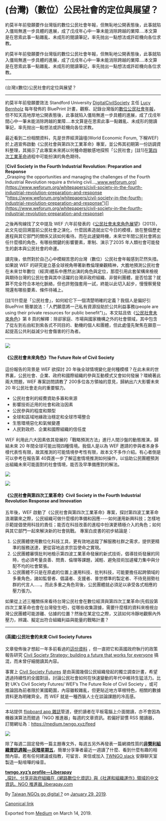 (台灣)（數位）公民社會的定位與展望？
===================

約莫半年前發願要作台灣版的數位公民社會年報，但無恥地公開表態後，此事就陷入僵局無進一步具體的進展，成了戊戌年心中一筆未能消除跨越的業障….本文算是在思索此事一點雜亂、未成形的閱讀筆記，率先抛出一點想法或許趁機向各位求教。

約莫半年前發願要作台灣版的數位公民社會年報，但無恥地公開表態後，此事就陷入僵局無進一步具體的進展，成了戊戌年心中一筆未能消除跨越的業障….本文算是在思索此事一點雜亂、未成形的閱讀筆記，率先抛出一點想法或許趁機向各位求教。

* * *

(台灣)(數位)公民社會的定位與展望？

* * *

約莫半年前發願要效法 Standford University [DigitalCivilSociety](https://medium.com/u/adf3a8815597) 主任 [Lucy Bernholz](https://medium.com/u/848db874e551) 每年發佈的 BluePrint 計畫，觀察、記錄台灣版的[數位公民社會年報](https://to.twngo.xyz/2OURpN3)，但不知天高地厚地公開表態後，此事就陷入僵局無進一步具體的進展，成了戊戌年間心中一筆未能消除跨越的業障….本文算是在思索此事一點雜亂、未成形的閱讀筆記，率先抛出一點想法或許趁機向各位求教。

最近看到二份相關資料，先是世界經濟論壇(World Economic Forum, 下稱WEF) 於上週宣佈啟動《公民社會與第四次工業革命》專案，並公佈其初期第一份訪調資料整理，其揭示了此專案未來將以何種命題敏感地探照「公民社會」\[註1\]在[第四次工業革命](https://en.wikipedia.org/wiki/Fourth_Industrial_Revolution)過程中可能扮演的角色期待。

[**Civil Society in the Fourth Industrial Revolution: Preparation and Response**  
_Grasping the opportunities and managing the challenges of the Fourth Industrial Revolution require a thriving civil…_www.weforum.org](https://www.weforum.org/whitepapers/civil-society-in-the-fourth-industrial-revolution-preparation-and-response "https://www.weforum.org/whitepapers/civil-society-in-the-fourth-industrial-revolution-preparation-and-response")[](https://www.weforum.org/whitepapers/civil-society-in-the-fourth-industrial-revolution-preparation-and-response)

之後再徇線找了文中提及 WEF 六年前發表的《[公民社會未來角色展望](http://www3.weforum.org/docs/WEF_FutureRoleCivilSociety_Report_2013.pdf)》(2013)，此文先從回溯當前公民社會之演化，什麼因素造就出它今日的模樣，放在整個歷史進程與其它部門的關係又該如何看待。而在此遽變時機，未來廿年間公民社會將出任什麼樣的角色，有哪些關鍵的影響要素，牽制、演示了2035 年人類社會可能發生的劇本與公民社會的命運。

讀完後，依然對於自己心中模糊苦思的台灣（數位）公民社會年報感到茫然失措。如果說 WEF 的研究是立基全球視角帶著新教倫理樂觀精神，大膽地預測公民社會在未來廿年數位（經濟)體系中應然出演的角色與定位，那麼引用此套架構來檢視與期待台灣的公民社會與其中活躍的台灣非政府組織、非營利團體，是否恰當？就算不完全符合本地化脈絡，但也許勉強套用一試，終能以此切入起步，慢慢察覺發現還有哪些要素、條件待補上。

\[註1\]什麼是「公民社會」，如何給它下一個清楚明確的定義？我個人是偏好引 BluePrint 簡單說法：「人們願意將一己私有資源投助於公共利益事務(people are using their private resources for public benefit")」。本文姑且依《[公民社會未來角色](http://www3.weforum.org/docs/WEF_FutureRoleCivilSociety_Report_2013.pdf)》第 8 頁的解釋：除卻家庭、市場與國家機構之外的社會領域，其中包含了從左到右由紅到紫各式不同目的、動機的個人和團體，但此處僅先聚焦在願意一起提高公共利益減少社會傷害的行為者。

* * *

![](https://cdn-images-1.medium.com/max/800/1*WA9YF1Tvf_fhVa47iAauxQ.png)

#### 《公民社會未來角色》The Future Role of Civil Society

這份報告的背景是 WEF 欲探討 20 年後全球情境變化是何種模樣？在此未來的世界裏，公民社會、企業、政府和國際組織的參與互動模式又會如何發展？環繞著此兩大問題，WEF 專案訪問請教了 200多位各方領袖的意見，歸納出六大影響未來 20 年公民社會走向的重要驅力。

*   公民社會利的經費資助多寡和來源
*   影響技術近用的社會和政治因素
*   公民參與的程度和類型
*   全球和區域地緣政治穩定和全球市場整合
*   生態環境惡化和氣候變遷
*   人民對政府、企業和國際組織的信任度

WEF 利用此六大因素依其發展的「戰略預測方法」進行人間沙盤的動態推演，歸結未來 20 年間全球可能出現四種情境。我個人是以為 WEF 邀請的參與者本身多樣代表性有限，故其推測的可能情境參考性有限，故本文不多作介紹。有心者倒是可以參考在報告第 40頁進一步了解這套情境推測如何操作，以協助公民團體預測出組織未來可能面對的社會情境，能否及早準備應對的解法。

![](https://cdn-images-1.medium.com/max/800/1*RnJbK6-7i2dNb_Y0bQmF4Q.png)

![](https://cdn-images-1.medium.com/max/800/1*MtSb-ZSSSSojqQp-2wweLg.png)

#### **《公民社會與第四次工業革命**》Civil Society in the Fourth Industrial Revolution Response and Innovation

五年後，WEF 啟動了《公民社會與第四次工業革命》專案，探討第四波工業革命浪潮襲來之際，公民組織可做什麼樣的準備和因應----如何運用新興科技；怎樣地示範提倡使用科技的責任；能否在科技改善的進程中扮演更積極介入的角色；如何與其它部門一起來解決新的社會挑戰。 專案白皮書的初步結論是：

1.  公民團體使用數位化科技工具，更有效地追蹤了解服務社群之需求，提供更精準的服務送達，更從容地追求宗旨使命之實現。
2.  公民團體審慎批判地檢示第四波工業革命發展的新式技術，倡導技術發展的同時，也必須考量良善、問責、倫理等課題，減輕、避免技術加遽權力集中與分配不均的社會緊張。
3.  公民團體不只是在原處的位置上運用科技、批判科技，可能要擔任起跨領域的多重角色，諸如監督者、倡議者、支援者、普世標準的製定者、不待見弱勢社群的代言人…..。而此多重之角色背後，公民團體就必須足以承受各式相應的壓力張力。

如果從上述三種關係來看待台灣公民社會在數位經濟與第四次工業革命(先假設第四次工業革命也會在台灣發生吧)，從哪些收集證據，需要什麼樣的資料來檢視台灣公民團體可能游離、佔據的位置？然後在某定位之際，又該如何冷靜地觀察內外壓力，辨識、擬定出符合組織利益與能量的戰略計畫？

* * *

#### **(英國)公民社會的未來 Civil Society Futures**

文章發佈後才想起一年多前看過的[這份資料](https://civilsocietyfutures.org) ，但一直把它和英國政府執行的政策報告研究 [Civil Society Strategy: building a future that works for everyone](https://www.gov.uk/government/publications/civil-society-strategy-building-a-future-that-works-for-everyone) 搞混，而未曾仔細閱讀其內容。

事實上 [Civil Society Futures](https://civilsocietyfutures.org) 是由英國幾個公民組織發起的獨立調查計畫，希望透過持續性的全國對話，討論公民社會如何在快速變動的年代中維持生猛活力。比對 UK’s Civil Society Futures/ WEF’s The Future Role of Civil Society ，或可推論因為前者限於某國範圍，內容雖較雜亂，但更貼近地方草根特色，相關的數據資料更為明確齊全。而 WEF 就是一種西裝人士在談論課題的冷高感。

* * *

本站提供 [flipboard app 雜誌](https://to.twngo.xyz/flipboard)管道，便於讀者在平板電腦上介面閱讀，亦不會因為機器演算法而錯過「NGO 推進器」每週的文章資訊。若偏好習慣 RSS 閱讀器，訂閱網址為：https://medium.twngo.xyz/feed

![](https://cdn-images-1.medium.com/max/600/1*Pwbl20M4A_Okv6r8SG7_Kg.png)

除了每週二固定發佈一篇主題專文外，每週五另外再發表一篇網摘性質的[**非營利組織資訊週報 — 灰暗星期五**](https://medium.twngo.xyz/newsletter/home)，簡單分享筆者最近一週讀了什麼、看到什麼有趣的相關內容。若有任何建議或指教，可留言、來信或加入 [TWNGO slack](http://to.twngo.xyz/2tHrRtj) 安靜聊天室製造一點喧嘩的噪音。

[**twngo.xyz’s profile — Liberapay**  
_探討、分享非政府組織在《網路數位化資訊》與《社運和組織運作》領域的中文資訊。NGO 推進器_liberapay.com](https://liberapay.com/twngo.xyz/ "https://liberapay.com/twngo.xyz/")

By [Taiwan NGOs go digital ?](https://medium.com/@twngo) on [January 29, 2019](https://medium.com/p/1f5c89e030a9).

[Canonical link](https://medium.com/@twngo/%E5%8F%B0%E7%81%A3-%E6%95%B8%E4%BD%8D-%E5%85%AC%E6%B0%91%E7%A4%BE%E6%9C%83%E7%9A%84%E5%AE%9A%E4%BD%8D%E8%88%87%E5%B1%95%E6%9C%9B-1f5c89e030a9)

Exported from [Medium](https://medium.com) on March 14, 2019.